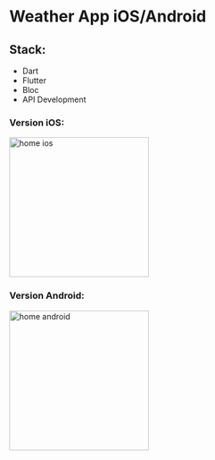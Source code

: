 # Weather App iOS/Android

## Stack:

- Dart
- Flutter
- Bloc
- API Development

### Version iOS:

<img src="" alt="home ios" width="250">

### Version Android:

<img src="" alt="home android" width="250"> 